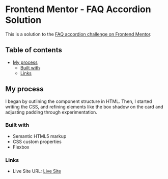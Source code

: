 # Frontend Mentor - FAQ Accordion Solution

This is a solution to the [FAQ accordion challenge on Frontend Mentor](https://www.frontendmentor.io/challenges/faq-accordion-wyfFdeBwBz/hub).

## Table of contents

- [My process](#my-process)
  - [Built with](#built-with)
  - [Links](#links)

## My process

I began by outlining the component structure in HTML. Then, I started writing the CSS, and refining elements like the box shadow on the card and adjusting padding through experimentation.

### Built with

- Semantic HTML5 markup
- CSS custom properties
- Flexbox

### Links

- Live Site URL: [Live Site](https://compscimayawho.github.io/faq-accordion-main/)
